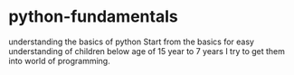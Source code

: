 # python-fundamentals
understanding the basics of  python
Start from the basics for easy understanding of children below age of 15 year to 7 years
I try to get them into world of programming.
